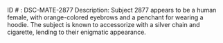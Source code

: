 ID # : DSC-MATE-2877
Description: Subject 2877 appears to be a human female, with orange-colored eyebrows and a penchant for wearing a hoodie. The subject is known to accessorize with a silver chain and cigarette, lending to their enigmatic appearance.